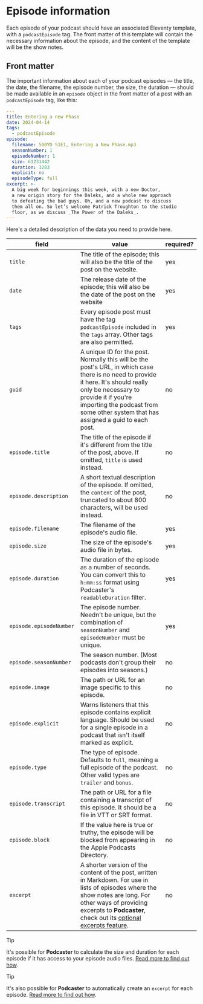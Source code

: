 # Episode information

Each episode of your podcast should have an associated Eleventy template, with a `podcastEpisode` tag. The front matter of this template will contain the necessary information about the episode, and the content of the template will be the show notes.

## Front matter

The important information about each of your podcast episodes — the title, the date, the filename, the episode number, the size, the duration — should be made available in an `episode` object in the front matter of a post with an `podcastEpisode` tag, like this:

```yaml
---
title: Entering a new Phase
date: 2024-04-14
tags:
  - podcastEpisode
episode:
  filename: 500YD S1E1, Entering a New Phase.mp3
  seasonNumber: 1
  episodeNumber: 1
  size: 61231442
  duration: 3283
  explicit: no
  episodeType: full
excerpt: >-
  A big week for beginnings this week, with a new Doctor, 
  a new origin story for the Daleks, and a whole new approach 
  to defeating the bad guys. Oh, and a new podcast to discuss 
  them all on. So let’s welcome Patrick Troughton to the studio
  floor, as we discuss _The Power of the Daleks_.
---
```

Here's a detailed description of the data you need to provide here.

| field | value | required? |
| ----- | ----- | ----- |
| `title` | The title of the episode; this will also be the title of the post on the website. | yes |
| `date` | The release date of the episode; this will also be the date of the post on the website | yes |
| `tags` | Every episode post must have the tag `podcastEpisode` included in the `tags` array. Other tags are also permitted. | yes |
| `guid` | A unique ID for the post. Normally this will be the post's URL, in which case there is no need to provide it here. It's should really only be necessary to provide it if you're importing the podcast from some other system that has assigned a guid to each post.  | no |
| `episode.title` | The title of the episode if it's different from the title of the post, above. If omitted, `title` is used instead. | no |
| `episode.description` | A short textual description of the episode. If omitted, the `content` of the post, truncated to about 800 characters, will be used instead. | no |
| `episode.filename` | The filename of the episode's audio file. | yes |
| `episode.size` | The size of the episode's audio file in bytes. | yes |
| `episode.duration` | The duration of the episode as a number of seconds. You can convert this to `h:mm:ss` format using Podcaster's `readableDuration` filter. | yes |
| `episode.episodeNumber` | The episode number. Needn't be unique, but the combination of `seasonNumber` and `episodeNumber` must be unique. | yes |
| `episode.seasonNumber` | The season number. (Most podcasts don't group their episodes into seasons.) | no |
| `episode.image` | The path or URL for an image specific to this episode. | no |
| `episode.explicit` | Warns listeners that this episode contains explicit language. Should be used for a single episode in a podcast that isn't itself marked as explicit. | no |
| `episode.type` | The type of episode. Defaults to `full`, meaning a full episode of the podcast. Other valid types are `trailer` and `bonus`. | no |
| `episode.transcript` |  The path or URL for a file containing a transcript of this episode. It should be a file in VTT or SRT format. | no |
| `episode.block` |  If the value here is true or truthy, the episode will be blocked from appearing in the Apple Podcasts Directory. | no |
| `excerpt` | A shorter version of the content of the post, written in Markdown. For use in lists of episodes where the show notes are long. For other ways of providing excerpts to **Podcaster**, check out its [optional excerpts feature][excerpts]. | no |

[excerpts]: /docs/optional-features.md#excerpts

> [!TIP]
> It's possible for **Podcaster** to calculate the size and duration for each episode if it has access to your episode audio files. [Read more to find out how](docs/size-and-duration.md).

> [!TIP]
> It's also possible for **Podcaster** to automatically create an `excerpt` for each episode. [Read more to find out how](/docs/optional-features.md#excerpts).
